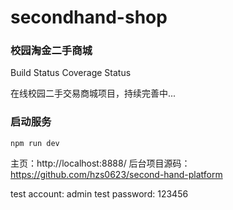 # secondhand-shop
### 校园淘金二手商城
Build Status Coverage Status

在线校园二手交易商城项目，持续完善中...

### 启动服务

`npm run dev`

主页：http://localhost:8888/
后台项目源码：https://github.com/hzs0623/second-hand-platform


test account: admin
test password: 123456
